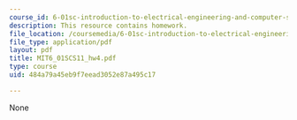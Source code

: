 ```yaml
---
course_id: 6-01sc-introduction-to-electrical-engineering-and-computer-science-i-spring-2011
description: This resource contains homework.
file_location: /coursemedia/6-01sc-introduction-to-electrical-engineering-and-computer-science-i-spring-2011/484a79a45eb9f7eead3052e87a495c17_MIT6_01SCS11_hw4.pdf
file_type: application/pdf
layout: pdf
title: MIT6_01SCS11_hw4.pdf
type: course
uid: 484a79a45eb9f7eead3052e87a495c17

---
```

None